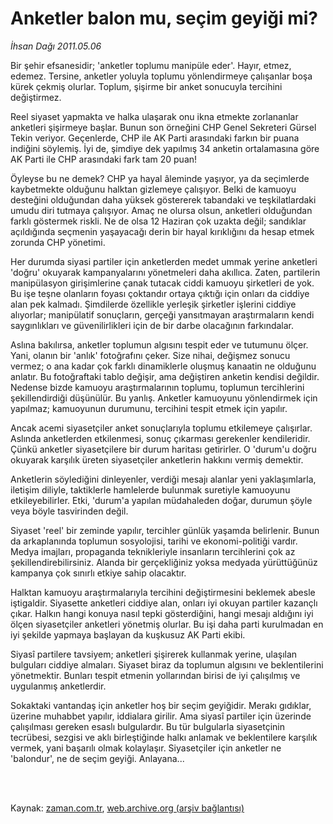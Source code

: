 # Anketler balon mu, seçim geyiği mi?

*İhsan Dağı 2011.05.06*

<td class="columnist-detail">
<p>Bir şehir efsanesidir; 'anketler toplumu manipüle eder'. Hayır, etmez, edemez. Tersine, anketler yoluyla toplumu yönlendirmeye çalışanlar boşa kürek çekmiş olurlar. Toplum, şişirme bir anket sonucuyla tercihini değiştirmez.</p>
<p>
<div id="haberMetinDiv">
<p><!--
<iframe width="400" height="70" src="http://www.kure.tv/VideoEmbed?ID=89276" hspace="0" vspace="0" scrolling="no" frameborder="0"><p><a rel="nofollow" href="http://www.kure.tv/haber/210-sesli-gazete/ihsan-dagi-anketler-balon-mu-secim-geyigi-mi/377-Bolum/89276/&embeddedplayer=v1">İhsan Dağı - Anketler balon mu, seçim geyiği mi?</a></p></iframe> -->
<p>Reel siyaset yapmakta ve halka ulaşarak onu ikna etmekte zorlananlar anketleri şişirmeye başlar. Bunun son örneğini CHP Genel Sekreteri Gürsel Tekin veriyor. Geçenlerde, CHP ile AK Parti arasındaki farkın bir puana indiğini söylemiş. İyi de, şimdiye dek yapılmış 34 anketin ortalamasına göre AK Parti ile CHP arasındaki fark tam 20 puan!
<p>Öyleyse bu ne demek? CHP ya hayal âleminde yaşıyor, ya da seçimlerde kaybetmekte olduğunu halktan gizlemeye çalışıyor. Belki de kamuoyu desteğini olduğundan daha yüksek göstererek tabandaki ve teşkilatlardaki umudu diri tutmaya çalışıyor. Amaç ne olursa olsun, anketleri olduğundan farklı göstermek riskli. Ne de olsa 12 Haziran çok uzakta değil; sandıklar açıldığında seçmenin yaşayacağı derin bir hayal kırıklığını da hesap etmek zorunda CHP yönetimi.
<p>Her durumda siyasi partiler için anketlerden medet ummak yerine anketleri 'doğru' okuyarak kampanyalarını yönetmeleri daha akıllıca. Zaten, partilerin manipülasyon girişimlerine çanak tutacak ciddi kamuoyu şirketleri de yok. Bu işe teşne olanların foyası çoktandır ortaya çıktığı için onları da ciddiye alan pek kalmadı. Şimdilerde özellikle yerleşik şirketler işlerini ciddiye alıyorlar; manipülatif sonuçların, gerçeği yansıtmayan araştırmaların kendi saygınlıkları ve güvenilirlikleri için de bir darbe olacağının farkındalar.
<p>Aslına bakılırsa, anketler toplumun algısını tespit eder ve tutumunu ölçer. Yani, olanın bir 'anlık' fotoğrafını çeker. Size nihai, değişmez sonucu vermez; o ana kadar çok farklı dinamiklerle oluşmuş kanaatin ne olduğunu anlatır. Bu fotoğraftaki tablo değişir, ama değiştiren anketin kendisi değildir. Nedense bizde kamuoyu araştırmalarının toplumu, toplumun tercihlerini şekillendirdiği düşünülür. Bu yanlış. Anketler kamuoyunu yönlendirmek için yapılmaz; kamuoyunun durumunu, tercihini tespit etmek için yapılır.
<p>Ancak acemi siyasetçiler anket sonuçlarıyla toplumu etkilemeye çalışırlar. Aslında anketlerden etkilenmesi, sonuç çıkarması gerekenler kendileridir. Çünkü anketler siyasetçilere bir durum haritası getirirler. O 'durum'u doğru okuyarak karşılık üreten siyasetçiler anketlerin hakkını vermiş demektir.
<p>Anketlerin söylediğini dinleyenler, verdiği mesajı alanlar yeni yaklaşımlarla, iletişim diliyle, taktiklerle hamlelerde bulunmak suretiyle kamuoyunu etkileyebilirler. Etki, 'durum'a yapılan müdahaleden doğar, durumun şöyle veya böyle tasvirinden değil.
<p>Siyaset 'reel' bir zeminde yapılır, tercihler günlük yaşamda belirlenir. Bunun da arkaplanında toplumun sosyolojisi, tarihi ve ekonomi-politiği vardır. Medya imajları, propaganda teknikleriyle insanların tercihlerini çok az şekillendirebilirsiniz. Alanda bir gerçekliğiniz yoksa medyada yürüttüğünüz kampanya çok sınırlı etkiye sahip olacaktır.
<p>Halktan kamuoyu araştırmalarıyla tercihini değiştirmesini beklemek abesle iştigaldir. Siyasette anketleri ciddiye alan, onları iyi okuyan partiler kazançlı çıkar. Halkın hangi konuya nasıl tepki gösterdiğini, hangi mesajı aldığını iyi ölçen siyasetçiler anketleri yönetmiş olurlar. Bu işi daha parti kurulmadan en iyi şekilde yapmaya başlayan da kuşkusuz AK Parti ekibi.
<p>Siyasî partilere tavsiyem; anketleri şişirerek kullanmak yerine, ulaşılan bulguları ciddiye almaları. Siyaset biraz da toplumun algısını ve beklentilerini yönetmektir. Bunları tespit etmenin yollarından birisi de iyi çalışılmış ve uygulanmış anketlerdir.
<p>Sokaktaki vantandaş için anketler hoş bir seçim geyiğidir. Merakı gıdıklar, üzerine muhabbet yapılır, iddialara girilir. Ama siyasî partiler için üzerinde çalışılması gereken esaslı bulgulardır. Bu tür bulgularla siyasetçinin tecrübesi, sezgisi ve aklı birleştiğinde halkı anlamak ve beklentilere karşılık vermek, yani başarılı olmak kolaylaşır. Siyasetçiler için anketler ne 'balondur', ne de seçim geyiği. Anlayana...</p></p></p></p></p></p></p></p></p></p></p></div>
</p>


<p><br>
		 </br></p></td>

Kaynak: [zaman.com.tr](http://zaman.com.tr/yazar.do?yazino=1130711), [web.archive.org (arşiv bağlantısı)](http://web.archive.org/web/20110908161854/http://zaman.com.tr:80/yazar.do?yazino=1130711)
